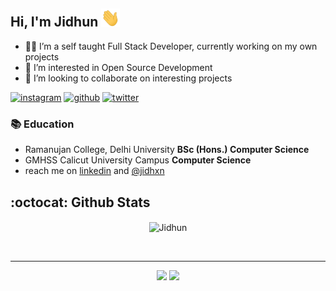 ## Hi, I'm Jidhun <img src="https://raw.githubusercontent.com/ABSphreak/ABSphreak/master/gifs/Hi.gif" width="30px">
- 👨‍💻 I’m a self taught Full Stack Developer, currently working on my own projects
- 💞️ I’m interested in Open Source Development
- 👀 I’m looking to collaborate on interesting projects

[![instagram](https://badges.aleen42.com/src/instagram.svg)](https://www.instagram.com/jidhxn/) [ ![github](https://badges.aleen42.com/src/github.svg)](https://github.com/Jidhxn)
 [ ![twitter](https://badges.aleen42.com/src/twitter.svg)](https://twitter.com/jidhxn)
### 📚 Education

- Ramanujan College, Delhi University **BSc (Hons.) Computer Science**
- GMHSS Calicut University Campus **Computer Science**
- reach me on [linkedin](https://www.linkedin.com/in/jidhun-pp-12594322b) and [@jidhxn](https://www.instagram.com/jidhxn/)

## :octocat: Github Stats

<p align="center"><img align="center" src="https://github-readme-streak-stats.herokuapp.com/?user=Jidhxn&theme=dark" alt="Jidhun" /></p>

<br /><hr />

<p align="center">
<img height="180em" src="https://github-readme-stats.vercel.app/api?username=Jidhxn&show_icons=true&theme=dark&hide_border=true" />
<img height="180em" src="https://github-readme-stats.vercel.app/api/top-langs/?username=Jidhxn&theme=dark&hide_border=true&layout=compact" /> 
</p>
